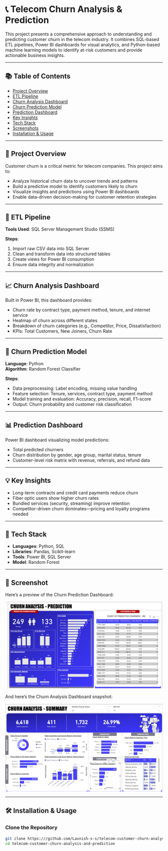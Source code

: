 # 📞 Telecom Churn Analysis & Prediction

This project presents a comprehensive approach to understanding and predicting customer churn in the telecom industry. It combines SQL-based ETL pipelines, Power BI dashboards for visual analytics, and Python-based machine learning models to identify at-risk customers and provide actionable business insights.

---

## 📚 Table of Contents

- [Project Overview](#project-overview)
- [ETL Pipeline](#etl-pipeline)
- [Churn Analysis Dashboard](#churn-analysis-dashboard)
- [Churn Prediction Model](#churn-prediction-model)
- [Prediction Dashboard](#prediction-dashboard)
- [Key Insights](#key-insights)
- [Tech Stack](#tech-stack)
- [Screenshots](#screenshots)
- [Installation & Usage](#installation--usage)

---

## 📌 Project Overview

Customer churn is a critical metric for telecom companies. This project aims to:

- Analyze historical churn data to uncover trends and patterns
- Build a predictive model to identify customers likely to churn
- Visualize insights and predictions using Power BI dashboards
- Enable data-driven decision-making for customer retention strategies

---

## 🔄 ETL Pipeline

**Tools Used**: SQL Server Management Studio (SSMS)

**Steps**:
1. Import raw CSV data into SQL Server
2. Clean and transform data into structured tables
3. Create views for Power BI consumption
4. Ensure data integrity and normalization

---

## 📈 Churn Analysis Dashboard

Built in Power BI, this dashboard provides:

- Churn rate by contract type, payment method, tenure, and internet service
- Heatmap of churn across different states
- Breakdown of churn categories (e.g., Competitor, Price, Dissatisfaction)
- KPIs: Total Customers, New Joiners, Churn Rate

---

## 🤖 Churn Prediction Model

**Language**: Python  
**Algorithm**: Random Forest Classifier

**Steps**:
- Data preprocessing: Label encoding, missing value handling
- Feature selection: Tenure, services, contract type, payment method
- Model training and evaluation: Accuracy, precision, recall, F1-score
- Output: Churn probability and customer risk classification

---

## 📊 Prediction Dashboard

Power BI dashboard visualizing model predictions:

- Total predicted churners
- Churn distribution by gender, age group, marital status, tenure
- Customer-level risk matrix with revenue, referrals, and refund data

---

## 💡 Key Insights

- Long-term contracts and credit card payments reduce churn
- Fiber optic users show higher churn rates
- Bundled services (security, streaming) improve retention
- Competitor-driven churn dominates—pricing and loyalty programs needed

---

## 🧰 Tech Stack

- **Languages**: Python, SQL
- **Libraries**: Pandas, Scikit-learn
- **Tools**: Power BI, SQL Server
- **Model**: Random Forest

---

## 📸 Screenshot

Here’s a preview of the Churn Prediction Dashboard:

<img src="https://github.com/Lavnish-s-s/telecom-customer-churn-analysis-and-prediction/blob/main/Images/PredicitonDashboard.png" alt="Churn Prediction Dashboard" width="600"/>

And here’s the Churn Analysis Dashboard snapshot:

<img src="https://github.com/Lavnish-s-s/telecom-customer-churn-analysis-and-prediction/blob/main/Images/churn%20dashboard%20snapshot.png" alt="Churn Analysis Dashboard" width="600"/>

---

## 🛠️ Installation & Usage

### Clone the Repository

```bash
git clone https:///github.com/Lavnish-s-s/telecom-customer-churn-analysis-and-prediction.git
cd telecom-customer-churn-analysis-and-prediction
